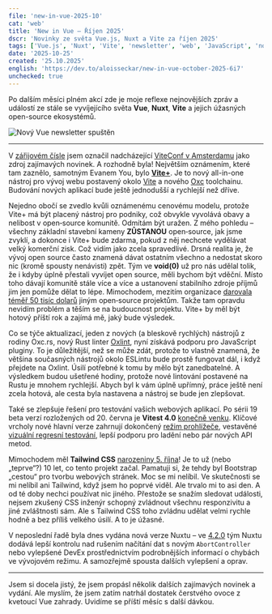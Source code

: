 ```yaml
---
file: 'new-in-vue-2025-10'
cat: 'web'
title: 'New in Vue – Říjen 2025'
dscr: 'Novinky ze světa Vue.js, Nuxt a Vite za říjen 2025'
tags: ['Vue.js', 'Nuxt', 'Vite', 'newsletter', 'web', 'JavaScript', 'novinka']
date: '2025-10-25'
created: '25.10.2025'
english: 'https://dev.to/aloisseckar/new-in-vue-october-2025-6i7'
unchecked: true
---
```


Po dalším měsíci plném akcí zde je moje reflexe nejnovějších zpráv a událostí ze stále se vyvíjejícího světa **Vue**, **Nuxt**, **Vite** a jejich úžasných open-source ekosystémů.

![Nový Vue newsletter spuštěn](https://dev-to-uploads.s3.amazonaws.com/uploads/articles/csywjp8b1lrbu95xywgi.png)

---

V [zářijovém čísle](https://dev.to/aloisseckar/new-in-vue-september-2025-4mef) jsem označil nadcházející [ViteConf v Amsterdamu](https://viteconf.amsterdam/) jako zdroj zajímavých novinek. A rozhodně byla! Největším oznámením, které tam zaznělo, samotným Evanem You, bylo **[Vite+](https://voidzero.dev/posts/announcing-vite-plus)**. Je to nový all-in-one nástroj pro vývoj webu postavený okolo [Vite](https://vite.dev/) a nového [Oxc](https://oxc.rs/) toolchainu. Budování nových aplikací bude ještě jednodušší a rychlejší než dříve.

Nejedno obočí se zvedlo kvůli oznámenému cenovému modelu, protože Vite+ má být placený nástroj pro podniky, což obvykle vyvolává obavy a nelibost v open‑source komunitě. Odmítám být uražen. Z mého pohledu – všechny základní stavební kameny **ZŮSTANOU** open‑source, jak jsme zvyklí, a dokonce i Vite+ bude zdarma, pokud z něj nechcete vydělávat velký komerční zisk. Což vidím jako zcela spravedlivé. Drsná realita je, že vývoj open source často znamená dávat ostatním všechno a nedostat skoro nic (kromě spousty nenávisti) zpět. Tým ve **void(0)** už pro nás udělal tolik, že i kdyby úplně přestali vyvíjet open source, měli bychom být vděční. Místo toho dávají komunitě stále více a více a ustanovení stabilního zdroje příjmů jim jen pomůže dělat to lépe. Mimochodem, mezitím organizace [darovala téměř 50 tisíc dolarů](https://voidzero.dev/posts/oss-pledge-2025) jiným open‑source projektům. Takže tam opravdu nevidím problém a těším se na budoucnost projektu. Vite+ by měl být hotový příští rok a zajímá mě, jaký bude výsledek.

Co se týče aktualizací, jeden z nových (a bleskově rychlých) nástrojů z rodiny Oxc.rs, nový Rust linter [Oxlint](https://oxc.rs/docs/guide/usage/linter), nyní získává podporu pro JavaScript pluginy. To je důležitější, než se může zdát, protože to vlastně znamená, že většina současných nástrojů okolo ESLintu bude prostě fungovat dál, i když přejdete na Oxlint. Úsilí potřebné k tomu by mělo být zanedbatelné. A výsledkem budou ušetřené hodiny, protože nové lintování postavené na Rustu je mnohem rychlejší. Abych byl k vám úplně upřímný, práce ještě není zcela hotová, ale cesta byla nastavena a nástroj se bude jen zlepšovat.

Také se zlepšuje řešení pro testování vašich webových aplikací. Po sérii 19 beta verzí rozložených od 20. června je **Vitest 4.0** [konečně venku](https://voidzero.dev/posts/announcing-vitest-4). Klíčové vrcholy nové hlavní verze zahrnují dokončený [režim prohlížeče](https://vitest.dev/guide/browser/), vestavěné [vizuální regresní testování](https://vitest.dev/guide/browser/visual-regression-testing.html), lepší podporu pro ladění nebo pár nových API metod.

Mimochodem měl **Tailwind CSS** [narozeniny 5. října](https://tailwindweekly.com/issue-200/)! Je to už (nebo „teprve“?) 10 let, co tento projekt začal. Pamatuji si, že tehdy byl Bootstrap „cestou“ pro tvorbu webových stránek. Moc se mi nelíbil. Ve skutečnosti se mi nelíbil ani Tailwind, když jsem ho poprvé viděl. Ale trvalo mi to asi den. A od té doby nechci používat nic jiného. Přestože se snažím sledovat události, nejsem zkušený CSS inženýr schopný zvládnout všechnu responzivitu a jiné zvláštnosti sám. Ale s Tailwind CSS toho zvládnu udělat velmi rychle hodně a bez příliš velkého úsilí. A to je úžasné.

V neposlední řadě byla dnes vydána nová verze Nuxtu – ve [4.2.0](https://github.com/nuxt/nuxt/releases/tag/v4.2.0) tým Nuxtu dodává lepší kontrolu nad rušením načítání dat s novým `AbortController` nebo vylepšené DevEx prostřednictvím podrobnějších informací o chybách ve vývojovém režimu. A samozřejmě spousta dalších vylepšení a oprav.

---

Jsem si docela jistý, že jsem propásl několik dalších zajímavých novinek a vydání. Ale myslím, že jsem zatím natrhál dostatek čerstvého ovoce z kvetoucí Vue zahrady. Uvidíme se příští měsíc s další dávkou.
